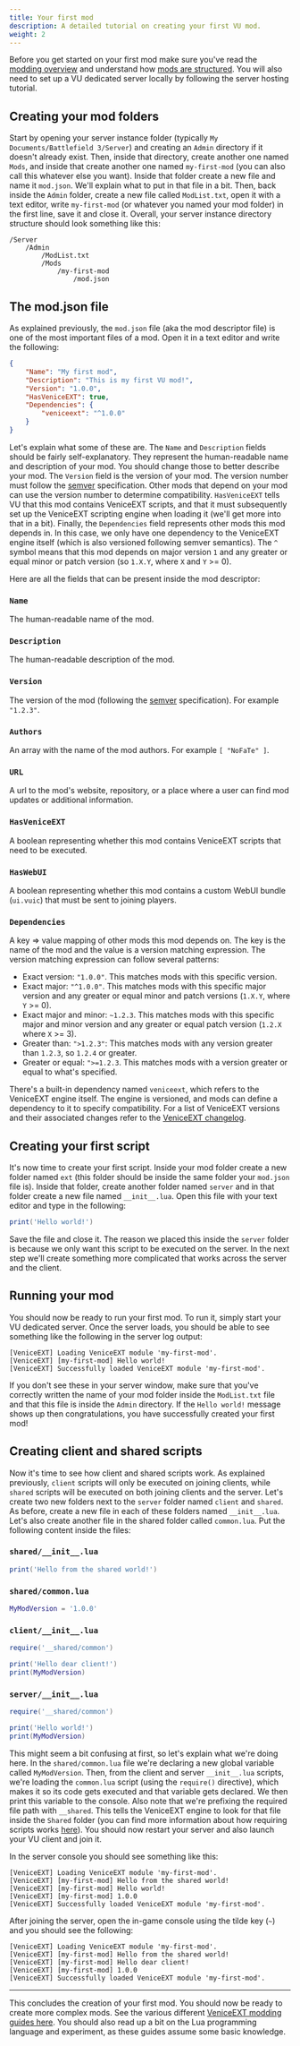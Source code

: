 ```yaml
---
title: Your first mod
description: A detailed tutorial on creating your first VU mod.
weight: 2
---
```


Before you get started on your first mod make sure you've read the [modding overview](/modding) and understand how [mods are structured](/modding/structure). You will also need to set up a VU dedicated server locally by following the server hosting tutorial.

## Creating your mod folders

Start by opening your server instance folder (typically `My Documents/Battlefield 3/Server`) and creating an `Admin` directory if it doesn't already exist. Then, inside that directory, create another one named `Mods`, and inside that create another one named `my-first-mod` (you can also call this whatever else you want). Inside that folder create a new file and name it `mod.json`. We'll explain what to put in that file in a bit. Then, back inside the `Admin` folder, create a new file called `ModList.txt`, open it with a text editor, write `my-first-mod` (or whatever you named your mod folder) in the first line, save it and close it. Overall, your server instance directory structure should look something like this:

```
/Server
    /Admin
        /ModList.txt
        /Mods
            /my-first-mod
                /mod.json
```

## The mod.json file

As explained previously, the `mod.json` file (aka the mod descriptor file) is one of the most important files of a mod. Open it in a text editor and write the following:

```json
{
    "Name": "My first mod",
    "Description": "This is my first VU mod!",
    "Version": "1.0.0",
    "HasVeniceEXT": true,
    "Dependencies": {
        "veniceext": "^1.0.0"
    }
}
```

Let's explain what some of these are. The `Name` and `Description` fields should be fairly self-explanatory. They represent the human-readable name and description of your mod. You should change those to better describe your mod. The `Version` field is the version of your mod. The version number must follow the [semver](https://semver.org) specification. Other mods that depend on your mod can use the version number to determine compatibility. `HasVeniceEXT` tells VU that this mod contains VeniceEXT scripts, and that it must subsequently set up the VeniceEXT scripting engine when loading it (we'll get more into that in a bit). Finally, the `Dependencies` field represents other mods this mod depends in. In this case, we only have one dependency to the VeniceEXT engine itself (which is also versioned following semver semantics). The `^` symbol means that this mod depends on major version `1` and any greater or equal minor or patch version (so `1.X.Y`, where `X` and `Y` >= 0).

Here are all the fields that can be present inside the mod descriptor:

### `Name`

The human-readable name of the mod.

### `Description`

The human-readable description of the mod.

### `Version`

The version of the mod (following the [semver](https://semver.org) specification). For example `"1.2.3"`.

### `Authors`

An array with the name of the mod authors. For example `[ "NoFaTe" ]`.

### `URL`

A url to the mod's website, repository, or a place where a user can find mod updates or additional information.

### `HasVeniceEXT`

A boolean representing whether this mod contains VeniceEXT scripts that need to be executed. 

### `HasWebUI`

A boolean representing whether this mod contains a custom WebUI bundle (`ui.vuic`) that must be sent to joining players.

### `Dependencies`

A key => value mapping of other mods this mod depends on. The key is the name of the mod and the value is a version matching expression. The version matching expression can follow several patterns:

- Exact version: `"1.0.0"`. This matches mods with this specific version.
- Exact major: `"^1.0.0"`. This matches mods with this specific major version and any greater or equal minor and patch versions (`1.X.Y`, where `Y` >= 0).
- Exact major and minor: `~1.2.3`. This matches mods with this specific major and minor version and any greater or equal patch version (`1.2.X` where `X` >= 3).
- Greater than: `">1.2.3"`: This matches mods with any version greater than `1.2.3`, so `1.2.4` or greater.
- Greater or equal: `">=1.2.3`. This matches mods with a version greater or equal to what's specified.

There's a built-in dependency named `veniceext`, which refers to the VeniceEXT engine itself. The engine is versioned, and mods can define a dependency to it to specify compatibility. For a list of VeniceEXT versions and their associated changes refer to the [VeniceEXT changelog](/vext/changelog).

## Creating your first script

It's now time to create your first script. Inside your mod folder create a new folder named `ext` (this folder should be inside the same folder your `mod.json` file is). Inside that folder, create another folder named `server` and in that folder create a new file named `__init__.lua`. Open this file with your text editor and type in the following:

```lua
print('Hello world!')
```

Save the file and close it. The reason we placed this inside the `server` folder is because we only want this script to be executed on the server. In the next step we'll create something more complicated that works across the server and the client.

## Running your mod

You should now be ready to run your first mod. To run it, simply start your VU dedicated server. Once the server loads, you should be able to see something like the following in the server log output:

```
[VeniceEXT] Loading VeniceEXT module 'my-first-mod'.
[VeniceEXT] [my-first-mod] Hello world!
[VeniceEXT] Successfully loaded VeniceEXT module 'my-first-mod'.
```

If you don't see these in your server window, make sure that you've correctly written the name of your mod folder inside the `ModList.txt` file and that this file is inside the `Admin` directory. If the `Hello world!` message shows up then congratulations, you have successfully created your first mod!

## Creating client and shared scripts

Now it's time to see how client and shared scripts work. As explained previously, `client` scripts will only be executed on joining clients, while `shared` scripts will be executed on both joining clients and the server. Let's create two new folders next to the `server` folder named `client` and `shared`. As before, create a new file in each of these folders named `__init__.lua`. Let's also create another file in the shared folder called `common.lua`. Put the following content inside the files:

### `shared/__init__.lua`

```lua
print('Hello from the shared world!')
```

### `shared/common.lua`

```lua
MyModVersion = '1.0.0'
```

### `client/__init__.lua`

```lua
require('__shared/common')

print('Hello dear client!')
print(MyModVersion)
```

### `server/__init__.lua`

```lua
require('__shared/common')

print('Hello world!')
print(MyModVersion)
```

This might seem a bit confusing at first, so let's explain what we're doing here. In the `shared/common.lua` file we're declaring a new global variable called `MyModVersion`. Then, from the client and server `__init__.lua` scripts, we're loading the `common.lua` script (using the `require()` directive), which makes it so its code gets executed and that variable gets declared. We then print this variable to the console. Also note that we're prefixing the required file path with `__shared`. This tells the VeniceEXT engine to look for that file inside the `Shared` folder (you can find more information about how requiring scripts works [here](/vext/guides/requiring-scripts)). You should now restart your server and also launch your VU client and join it. 

In the server console you should see something like this:

```
[VeniceEXT] Loading VeniceEXT module 'my-first-mod'.
[VeniceEXT] [my-first-mod] Hello from the shared world!
[VeniceEXT] [my-first-mod] Hello world!
[VeniceEXT] [my-first-mod] 1.0.0
[VeniceEXT] Successfully loaded VeniceEXT module 'my-first-mod'.
```

After joining the server, open the in-game console using the tilde key (`~`) and you should see the following:

```
[VeniceEXT] Loading VeniceEXT module 'my-first-mod'.
[VeniceEXT] [my-first-mod] Hello from the shared world!
[VeniceEXT] [my-first-mod] Hello dear client!
[VeniceEXT] [my-first-mod] 1.0.0
[VeniceEXT] Successfully loaded VeniceEXT module 'my-first-mod'.
```

---

This concludes the creation of your first mod. You should now be ready to create more complex mods. See the various different [VeniceEXT modding guides here](/vext/guides). You should also read up a bit on the Lua programming language and experiment, as these guides assume some basic knowledge.